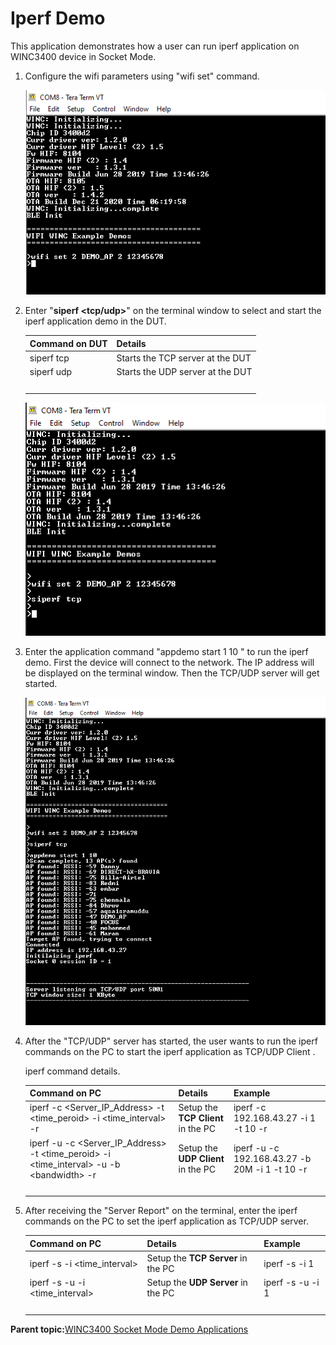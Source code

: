 # Iperf Demo

This application demonstrates how a user can run iperf application on WINC3400 device in Socket Mode.

1.  Configure the wifi parameters using "wifi set" command.

    ![ping_demo_config](GUID-4DC916AC-6E5D-4F01-94F4-4D5AE0B066E8-low.png)

2.  Enter "**siperf <tcp/udp\>**" on the terminal window to select and start the iperf application demo in the DUT.

    |Command on DUT|Details|
    |--------------|-------|
    |siperf tcp|Starts the TCP server at the DUT|
    |siperf udp|Starts the UDP server at the DUT|
    | | |

    ![siperf_tcp](GUID-6DF0E0C1-6856-45F1-B789-3B08EB7A5FE2-low.png)

3.  Enter the application command "appdemo start 1 10 " to run the iperf demo. First the device will connect to the network. The IP address will be displayed on the terminal window. Then the TCP/UDP server will get started.

    ![iperf_tcp_start](GUID-26A8E113-DF63-424E-BC6E-CA29F2A538BD-low.png)

4.  After the "TCP/UDP" server has started, the user wants to run the iperf commands on the PC to start the iperf application as TCP/UDP Client .

    iperf command details.

    |Command on PC|Details|Example|
    |-------------|-------|-------|
    |iperf -c <Server\_IP\_Address\> -t <time\_peroid\> -i <time\_interval\> -r|Setup the **TCP Client** in the PC|iperf -c 192.168.43.27 -i 1 -t 10 -r|
    |iperf -u -c <Server\_IP\_Address\> -t <time\_peroid\> -i <time\_interval\> -u -b <bandwidth\> -r|Setup the **UDP Client** in the PC|iperf -u -c 192.168.43.27 -b 20M -i 1 -t 10 -r|
    | | | |

5.  After receiving the "Server Report" on the terminal, enter the iperf commands on the PC to set the iperf application as TCP/UDP server.

    |Command on PC|Details|Example|
    |-------------|-------|-------|
    |iperf -s -i <time\_interval\>|Setup the **TCP Server** in the PC|iperf -s -i 1|
    |iperf -s -u -i <time\_interval\>|Setup the **UDP Server** in the PC|iperf -s -u -i 1|
    | | | |


**Parent topic:**[WINC3400 Socket Mode Demo Applications](GUID-0F3F81B8-4EC2-400B-BA38-648D7FD12A61.md)

